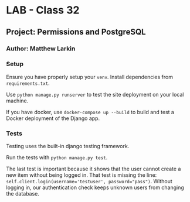 # **LAB - Class 32**

## **Project: Permissions and PostgreSQL**

### Author: Matthew Larkin

### Setup

Ensure you have properly setup your `venv`. Install dependencies from `requirements.txt`.  

Use `python manage.py runserver` to test the site deployment on your local machine.  

If you have docker, use `docker-compose up --build` to build and test a Docker deployment of the Django app.

### Tests

Testing uses the built-in django testing framework.

Run the tests with `python manage.py test`.

The last test is important because it shows that the user cannot create a new item without being logged in. That test is missing the line: `self.client.login(username='testuser', password="pass")`. Without logging in, our authentication check keeps unknown users from changing the database.
